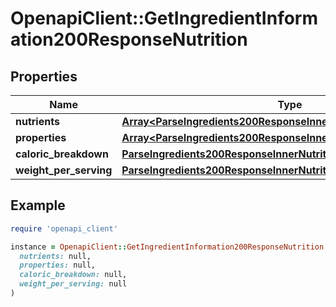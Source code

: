 # OpenapiClient::GetIngredientInformation200ResponseNutrition

## Properties

| Name | Type | Description | Notes |
| ---- | ---- | ----------- | ----- |
| **nutrients** | [**Array&lt;ParseIngredients200ResponseInnerNutritionNutrientsInner&gt;**](ParseIngredients200ResponseInnerNutritionNutrientsInner.md) |  |  |
| **properties** | [**Array&lt;ParseIngredients200ResponseInnerNutritionPropertiesInner&gt;**](ParseIngredients200ResponseInnerNutritionPropertiesInner.md) |  |  |
| **caloric_breakdown** | [**ParseIngredients200ResponseInnerNutritionCaloricBreakdown**](ParseIngredients200ResponseInnerNutritionCaloricBreakdown.md) |  |  |
| **weight_per_serving** | [**ParseIngredients200ResponseInnerNutritionWeightPerServing**](ParseIngredients200ResponseInnerNutritionWeightPerServing.md) |  |  |

## Example

```ruby
require 'openapi_client'

instance = OpenapiClient::GetIngredientInformation200ResponseNutrition.new(
  nutrients: null,
  properties: null,
  caloric_breakdown: null,
  weight_per_serving: null
)
```

